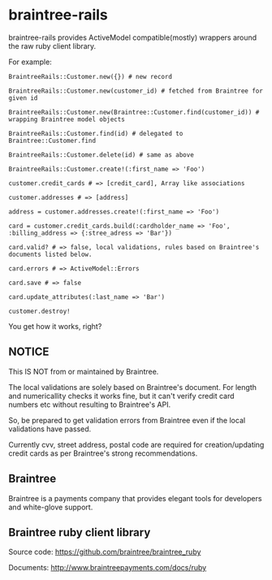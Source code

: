 braintree-rails
===============
braintree-rails provides ActiveModel compatible(mostly) wrappers around the raw ruby client library.

For example:

    BraintreeRails::Customer.new({}) # new record
    
    BraintreeRails::Customer.new(customer_id) # fetched from Braintree for given id
    
    BraintreeRails::Customer.new(Braintree::Customer.find(customer_id)) # wrapping Braintree model objects
    
    BraintreeRails::Customer.find(id) # delegated to Braintree::Customer.find
    
    BraintreeRails::Customer.delete(id) # same as above
    
    BraintreeRails::Customer.create!(:first_name => 'Foo')
    
    customer.credit_cards # => [credit_card], Array like associations 
    
    customer.addresses # => [address]

    address = customer.addresses.create!(:first_name => 'Foo')

    card = customer.credit_cards.build(:cardholder_name => 'Foo', :billing_address => {:stree_adress => 'Bar'})
    
    card.valid? # => false, local validations, rules based on Braintree's documents listed below.
    
    card.errors # => ActiveModel::Errors
    
    card.save # => false
    
    card.update_attributes(:last_name => 'Bar')
    
    customer.destroy!

You get how it works, right?

NOTICE
---------------
This IS NOT from or maintained by Braintree.


The local validations are solely based on Braintree's document. For length and numericallity checks it works fine, but it can't verify credit card numbers etc without resulting to Braintree's API.

So, be prepared to get validation errors from Braintree even if the local validations have passed.

Currently cvv, street address, postal code are required for creation/updating credit cards as per Braintree's strong recommendations.

Braintree
---------------
Braintree is a payments company that provides elegant tools for developers and white-glove support.

Braintree ruby client library
---------------
Source code: https://github.com/braintree/braintree_ruby

Documents:   http://www.braintreepayments.com/docs/ruby